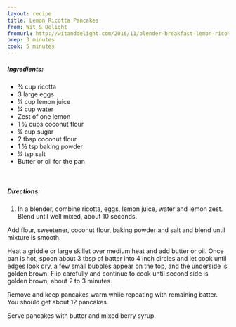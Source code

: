 ```yaml
---
layout: recipe
title: Lemon Ricotta Pancakes
from: Wit & Delight
fromurl: http://witanddelight.com/2016/11/blender-breakfast-lemon-ricotta-pancakes/
prep: 3 minutes
cook: 5 minutes
---
```


##### Ingredients:

* ¾ cup ricotta
* 3 large eggs
* ¼ cup lemon juice
* ¼ cup water
* Zest of one lemon
* 1 ½ cups coconut flour
* ¼ cup sugar
* 2 tbsp coconut flour
* 1 ½ tsp baking powder
* ¼ tsp salt
* Butter or oil for the pan

<br>

##### Directions:
1. In a blender, combine ricotta, eggs, lemon juice, water and lemon zest.
Blend until well mixed, about 10 seconds.

Add flour, sweetener, coconut flour, baking powder and salt and blend
until mixture is smooth.

Heat a griddle or large skillet over medium heat and add butter or
oil. Once pan is hot, spoon about 3 tbsp of batter into 4 inch circles
and let cook until edges look dry, a few small bubbles appear on the
top, and the underside is golden brown. Flip carefully and continue to
cook until second side is golden brown, about 2 to 3 minutes.

Remove and keep pancakes warm while repeating with remaining batter.
You should get about 12 pancakes.

Serve pancakes with butter and mixed berry syrup.
